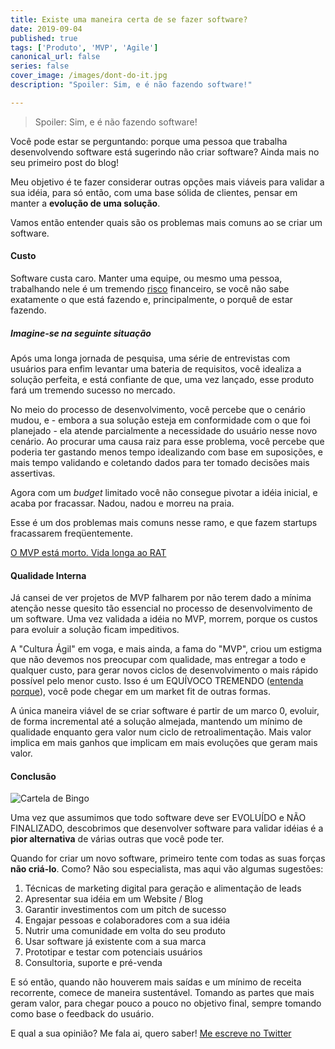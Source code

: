```yaml
---
title: Existe uma maneira certa de se fazer software?
date: 2019-09-04
published: true
tags: ['Produto', 'MVP', 'Agile']
canonical_url: false
series: false
cover_image: /images/dont-do-it.jpg
description: "Spoiler: Sim, e é não fazendo software!"

---
```


> Spoiler: Sim, e é não fazendo software!

Você pode estar se perguntando: porque uma pessoa que trabalha desenvolvendo software está sugerindo não criar software? Ainda mais no seu primeiro post do blog!

Meu objetivo é te fazer considerar outras opções mais viáveis para validar a sua idéia, para só então, com uma base sólida de clientes, pensar em manter a **evolução de uma solução**.

Vamos então entender quais são os problemas mais comuns ao se criar um software.

#### Custo

Software custa caro. Manter uma equipe, ou mesmo uma pessoa, trabalhando nele é um tremendo [risco](https://uxdesign.cc/riskiest-assumption-canvas-73ec0e2e0abc) financeiro, se você não sabe exatamente o que está fazendo e, principalmente, o porquê de estar fazendo.

##### Imagine-se na seguinte situação

Após uma longa jornada de pesquisa, uma série de entrevistas com usuários para enfim levantar uma bateria de requisitos, você idealiza a solução perfeita, e está confiante de que, uma vez lançado, esse produto fará um tremendo sucesso no mercado.

No meio do processo de desenvolvimento, você percebe que o cenário mudou, e - embora a sua solução esteja em conformidade com o que foi planejado - ela atende parcialmente a necessidade do usuário nesse novo cenário. Ao procurar uma causa raiz para esse problema, você percebe que poderia ter gastando menos tempo idealizando com base em suposições, e mais tempo validando e coletando dados para ter tomado decisões mais assertivas.

Agora com um *budget* limitado você não consegue pivotar a idéia inicial, e acaba por fracassar. Nadou, nadou e morreu na praia.

Esse é um dos problemas mais comuns nesse ramo, e que fazem startups fracassarem freqüentemente.

[O MVP está morto. Vida longa ao RAT](https://hackernoon.com/the-mvp-is-dead-long-live-the-rat-233d5d16ab02)

#### Qualidade Interna

Já cansei de ver projetos de MVP falharem por não terem dado a mínima atenção nesse quesito tão essencial no processo de desenvolvimento de um software. Uma vez validada a idéia no MVP, morrem, porque os custos para evoluir a solução ficam impeditivos.

A "Cultura Ágil" em voga, e mais ainda, a fama do "MVP", criou um estigma que não devemos nos preocupar com qualidade, mas entregar a todo e qualquer custo, para gerar novos ciclos de desenvolvimento o mais rápido possível pelo menor custo. Isso é um EQUÍVOCO TREMENDO ([entenda porque](https://www.youtube.com/watch?v=xjjX3R2WuoM)), você pode chegar em um market fit de outras formas.

A única maneira viável de se criar software é partir de um marco 0, evoluir, de forma incremental até a solução almejada, mantendo um mínimo de qualidade enquanto gera valor num ciclo de retroalimentação. Mais valor implica em mais ganhos que implicam em mais evoluções que geram mais valor.

#### Conclusão

![Cartela de Bingo](/images/bingo.jpg)

Uma vez que assumimos que todo software deve ser EVOLUÍDO e NÃO FINALIZADO, descobrimos que desenvolver software para validar idéias é a **pior alternativa** de várias outras que você pode ter.

Quando for criar um novo software, primeiro tente com todas as suas forças **não criá-lo**. Como? Não sou especialista, mas aqui vão algumas sugestões:

1. Técnicas de marketing digital para geração e alimentação de leads
2. Apresentar sua idéia em um Website / Blog
3. Garantir investimentos com um pitch de sucesso
4. Engajar pessoas e colaboradores com a sua idéia
5. Nutrir uma comunidade em volta do seu produto
6. Usar software já existente com a sua marca
7. Prototipar e testar com potenciais usuários
8. Consultoria, suporte e pré-venda

E só então, quando não houverem mais saídas e um mínimo de receita recorrente, comece de maneira sustentável. Tomando as partes que mais geram valor, para chegar pouco a pouco no objetivo final, sempre tomando como base o feedback do usuário.

E qual a sua opinião? Me fala ai, quero saber! [Me escreve no Twitter](http://twitter.com/klarkc)
